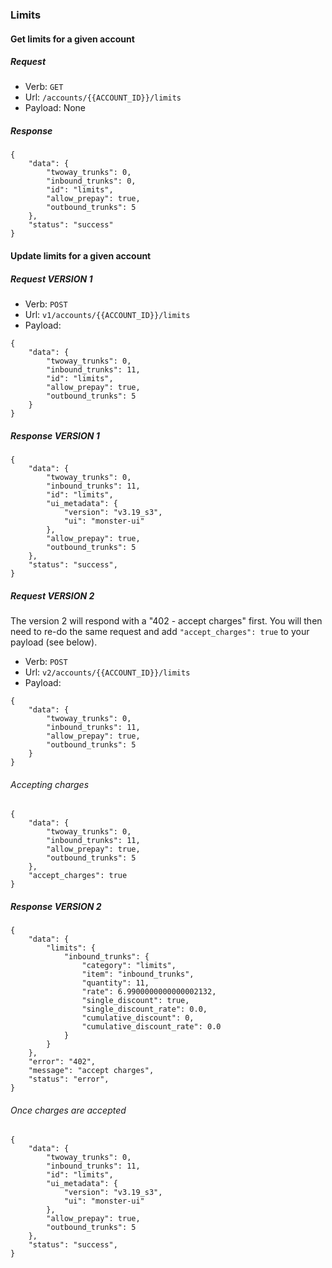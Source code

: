 
### Limits

#### Get limits for a given account

##### Request

- Verb: `GET`
- Url: `/accounts/{{ACCOUNT_ID}}/limits`
- Payload: None

##### Response

```
{
    "data": {
        "twoway_trunks": 0,
        "inbound_trunks": 0,
        "id": "limits",
        "allow_prepay": true,
        "outbound_trunks": 5
    },
    "status": "success"
}
```

#### Update limits for a given account

##### Request VERSION 1

- Verb: `POST`
- Url: `v1/accounts/{{ACCOUNT_ID}}/limits`
- Payload:

```
{
    "data": {
        "twoway_trunks": 0,
        "inbound_trunks": 11,
        "id": "limits",
        "allow_prepay": true,
        "outbound_trunks": 5
    }
}
```

##### Response VERSION 1


```
{
    "data": {
        "twoway_trunks": 0,
        "inbound_trunks": 11,
        "id": "limits",
        "ui_metadata": {
            "version": "v3.19_s3",
            "ui": "monster-ui"
        },
        "allow_prepay": true,
        "outbound_trunks": 5
    },
    "status": "success",
}
```

##### Request VERSION 2

The version 2 will respond with a "402 - accept charges" first. You will then need to re-do the same request and add `"accept_charges": true` to your payload (see below).

- Verb: `POST`
- Url: `v2/accounts/{{ACCOUNT_ID}}/limits`
- Payload:

```
{
    "data": {
        "twoway_trunks": 0,
        "inbound_trunks": 11,
        "allow_prepay": true,
        "outbound_trunks": 5
    }
}
```

###### Accepting charges

```
{
    "data": {
        "twoway_trunks": 0,
        "inbound_trunks": 11,
        "allow_prepay": true,
        "outbound_trunks": 5
    },
    "accept_charges": true
}
```

##### Response VERSION 2


```
{
    "data": {
        "limits": {
            "inbound_trunks": {
                "category": "limits",
                "item": "inbound_trunks",
                "quantity": 11,
                "rate": 6.9900000000000002132,
                "single_discount": true,
                "single_discount_rate": 0.0,
                "cumulative_discount": 0,
                "cumulative_discount_rate": 0.0
            }
        }
    },
    "error": "402",
    "message": "accept charges",
    "status": "error",
}
```

###### Once charges are accepted

```
{
    "data": {
        "twoway_trunks": 0,
        "inbound_trunks": 11,
        "id": "limits",
        "ui_metadata": {
            "version": "v3.19_s3",
            "ui": "monster-ui"
        },
        "allow_prepay": true,
        "outbound_trunks": 5
    },
    "status": "success",
}
```
